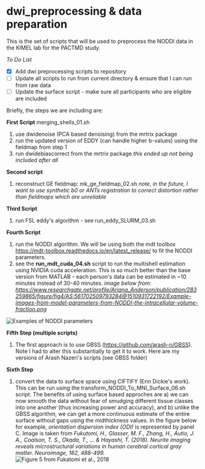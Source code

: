 # dwi_preprocessing & data preparation
This is the set of scripts that will be used to preprocess the NODDI data in the KIMEL lab for the PACTMD study.

*To Do List*
- [x] Add dwi preprocessing scripts to repository
- [ ] Update all scripts to run from current directory & ensure that I can run from raw data
- [ ] Update the surface script - make sure all participants who are eligible are included

Briefly, the steps we are including are:

**First Script** merging_shells_01.sh
1) use dwidenoise (PCA based denoising) from the mrtrix package
2) run the updated version of EDDY (can handle higher b-values) using the fieldmap from step 1
3) run dwidebiascorrect from the mrtrix package *this ended up not being included after all*

**Second script**
1) reconstruct GE fieldmap: mk_ge_fieldmap_02.sh
*note, in the future, I want to use  synthetic b0 or ANTs registration to correct distortion rather than fieldmaps which are unreliable*

**Third Script**
1) run FSL eddy's algorithm - see run_eddy_SLURM_03.sh

**Fourth Script**
1) run the NODDI algorithm.  We will be using both the mdt toolbox https://mdt-toolbox.readthedocs.io/en/latest_release/ to fit the NODDI parameters.
2) see the **run_mdt_cuda_04.sh** script to run the multishell estimation using NVIDIA cuda acceleration.  This is so much better than the base version from MATLAB - each person's data can be estimated in ~10 minutes instead of 30-40 minutes.
*image below from: https://www.researchgate.net/profile/Ariana_Anderson/publication/283259865/figure/fig4/AS:561702509793284@1510931722192/Example-images-from-model-parameters-from-NODDI-the-intracellular-volume-fraction.png*

![Examples of NODDI parameters](https://github.com/johnaeanderson/dwi_preprocessing/blob/master/Figures/Example-images-from-model-parameters-from-NODDI-the-intracellular-volume-fraction.png)


**Fifth Step (multiple scripts)**
1) The first approach is to use GBSS (https://github.com/arash-n/GBSS).  Note I had to alter this substantially to get it to work.  Here are my versions of Arash Nazeri's scripts (see GBSS folder)

**Sixth Step**
1) convert the data to surface space using CIFTIFY (Erin Dickie's work).  This can be run using the transform_NODDI_To_MNI_Surface_06.sh script.  The benefits of using surface based approches are a) we can now smooth the data without fear of smudging different tissue classes into one another (thus increasing power and accuracy), and b) unlike the GBSS algorithm, we can get a more continuous estimate of the entire surface without gaps using the midthickness values.  In the figure below for example, *orientation dispersion index (ODI)* is represented by panel C.  Image is taken from *Fukutomi, H., Glasser, M. F., Zhang, H., Autio, J. A., Coalson, T. S., Okada, T., ... & Hayashi, T. (2018). Neurite imaging reveals microstructural variations in human cerebral cortical gray matter. Neuroimage, 182, 488-499.*
![Figure 5 from Fukatomi et al., 2018](https://github.com/johnaeanderson/dwi_preprocessing/blob/master/Figures/Fukatomi_2018.jpg)
